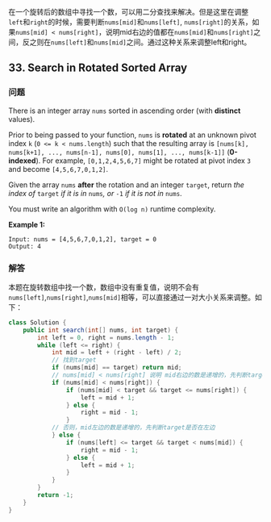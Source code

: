在一个旋转后的数组中寻找一个数，可以用二分查找来解决。但是这里在调整`left`和`right`的时候，需要判断`nums[mid]`和`nums[left]`, `nums[right]`的关系，如果`nums[mid] < nums[right]`，说明mid右边的值都在`nums[mid]`和`nums[right]`之间，反之则在`nums[left]`和`nums[mid]`之间。通过这种关系来调整left和right。

## 33. Search in Rotated Sorted Array

### 问题

There is an integer array `nums` sorted in ascending order (with **distinct** values).

Prior to being passed to your function, `nums` is **rotated** at an unknown pivot index `k` (`0 <= k < nums.length`) such that the resulting array is `[nums[k], nums[k+1], ..., nums[n-1], nums[0], nums[1], ..., nums[k-1]]` (**0-indexed**). For example, `[0,1,2,4,5,6,7]` might be rotated at pivot index `3` and become `[4,5,6,7,0,1,2]`.

Given the array `nums` **after** the rotation and an integer `target`, return *the index of* `target` *if it is in* `nums`*, or* `-1` *if it is not in* `nums`.

You must write an algorithm with `O(log n)` runtime complexity.

**Example 1:**

```
Input: nums = [4,5,6,7,0,1,2], target = 0
Output: 4
```

### 解答

本题在旋转数组中找一个数，数组中没有重复值，说明不会有`nums[left]`,`nums[right]`,`nums[mid]`相等，可以直接通过一对大小关系来调整。如下：

```java
class Solution {
    public int search(int[] nums, int target) {
        int left = 0, right = nums.length - 1;
        while (left <= right) {
            int mid = left + (right - left) / 2;
            // 找到target
            if (nums[mid] == target) return mid;
            // nums[mid] < nums[right] 说明 mid右边的数是递增的，先判断target是否在右边
            if (nums[mid] < nums[right]) {
                if (nums[mid] < target && target <= nums[right]) {
                    left = mid + 1;
                } else {
                    right = mid - 1;
                }
            // 否则，mid左边的数是递增的，先判断target是否在左边    
            } else {
                if (nums[left] <= target && target < nums[mid]) {
                    right = mid - 1;
                } else {
                    left = mid + 1;
                }
            }
        }
        return -1;
    }
}
```

